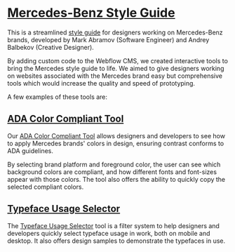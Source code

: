 # [Mercedes-Benz Style Guide](http://mbstyleguide.andreybalbekov.com/)

This is a streamlined [style guide](http://mbstyleguide.andreybalbekov.com/) for designers working on Mercedes-Benz brands, developed by Mark Abramov (Software Engineer) and Andrey Balbekov (Creative Designer).

By adding custom code to the Webflow CMS, we created interactive tools to bring the Mercedes style guide to life. We aimed to give designers working on websites associated with the Mercedes brand easy but comprehensive tools which would increase the quality and speed of prototyping.

A few examples of these tools are:

## [ADA Color Compliant Tool](http://mbstyleguide.andreybalbekov.com/colors#platforms)

Our [ADA Color Compliant Tool](http://mbstyleguide.andreybalbekov.com/colors#platforms) allows designers and developers to see how to apply Mercedes brands' colors in design, ensuring contrast conforms to ADA guidelines. 

By selecting brand platform and foreground color, the user can see which background colors are compliant, and how different fonts and font-sizes appear with those colors. The tool also offers the ability to quickly copy the selected compliant colors.

## [Typeface Usage Selector](http://mbstyleguide.andreybalbekov.com/typography#type-selector)

The [Typeface Usage Selector](http://mbstyleguide.andreybalbekov.com/typography#type-selector) tool is a filter system to help designers and developers quickly select typeface usage in work, both on mobile and desktop. It also offers design samples to demonstrate the typefaces in use.

